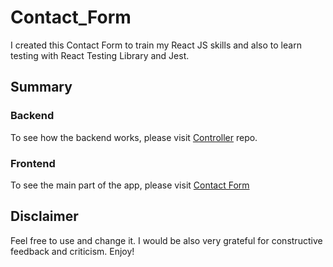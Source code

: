# Contact_Form

I created this Contact Form to train my React JS skills and also to learn testing with React Testing Library and Jest.

## Summary

### Backend

To see how the backend works, please visit [Controller](https://github.com/zayl97/Contact_Form/tree/main/controllers) repo.

### Frontend

To see the main part of the app, please visit [Contact Form](https://github.com/zayl97/Contact_Form/tree/main/contact-form)


## Disclaimer

Feel free to use and change it. I would be also very grateful for constructive feedback and criticism.
Enjoy!
